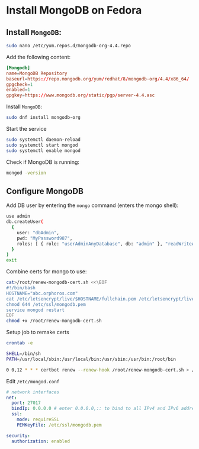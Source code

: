 # Install MongoDB on Fedora

## Install `MongoDB`:

```bash
sudo nano /etc/yum.repos.d/mongodb-org-4.4.repo
```

Add the following content:

```toml
[Mongodb]
name=MongoDB Repository
baseurl=https://repo.mongodb.org/yum/redhat/8/mongodb-org/4.4/x86_64/
gpgcheck=1
enabled=1
gpgkey=https://www.mongodb.org/static/pgp/server-4.4.asc
```

Install `MongoDB`:

```bash
sudo dnf install mongodb-org
```

Start the service

```bash
sudo systemctl daemon-reload
sudo systemctl start mongod
sudo systemctl enable mongod
```

Check if MongoDB is running:
    
```bash
mongod -version
```

## Configure MongoDB

Add DB user by entering the `mongo` command (enters the mongo shell):

```bash
use admin
db.createUser(
  {
    user: "dbAdmin",
    pwd: "MyPassword987",
    roles: [ { role: "userAdminAnyDatabase", db: "admin" }, "readWriteAnyDatabase" ]
  }
)
exit
```

Combine certs for mongo to use:

```bash
cat>/root/renew-mongodb-cert.sh <<\EOF
#!/bin/bash
HOSTNAME="abc.orphoros.com"
cat /etc/letsencrypt/live/$HOSTNAME/fullchain.pem /etc/letsencrypt/live/$HOSTNAME/privkey.pem > /etc/ssl/mongodb.pem
chmod 644 /etc/ssl/mongodb.pem
service mongod restart
EOF
chmod +x /root/renew-mongodb-cert.sh
```

Setup job to remake certs
```bash
crontab -e
```
```bash
SHELL=/bin/sh
PATH=/usr/local/sbin:/usr/local/bin:/usr/sbin:/usr/bin:/root/bin

0 0,12 * * * certbot renew --renew-hook /root/renew-mongodb-cert.sh > /root/certbot-cron.log 2>&1
```

Edit `/etc/mongod.conf`

```yml
# network interfaces
net:
  port: 27017
  bindIp: 0.0.0.0 # enter 0.0.0.0,:: to bind to all IPv4 and IPv6 addresses or, alternatively, use the net.bindIpAll setting.
  ssl:
    mode: requireSSL
    PEMKeyFile: /etc/ssl/mongodb.pem

security:
  authorization: enabled
```
